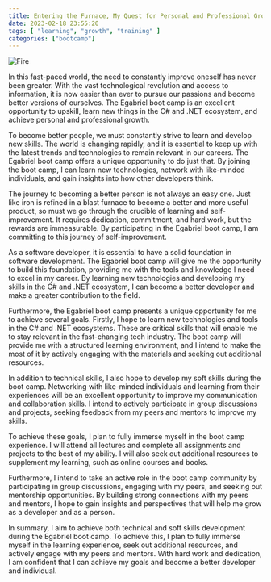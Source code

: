 ```yaml
---
title: Entering the Furnace, My Quest for Personal and Professional Growth by Oluwafemi Dally
date: 2023-02-18 23:55:20
tags: [ "learning", "growth", "training" ]
categories: ["bootcamp"]
---
```


<img src="https://res.cloudinary.com/virifortissimi/image/upload/v1676760843/Week%20Two/0_fiEXQGTzfjdmcDAw.jpg" class="" width="auto" height="auto" alt="Fire" />

In this fast-paced world, the need to constantly improve oneself has never been greater. With the vast technological revolution and access to information, it is now easier than ever to pursue our passions and become better versions of ourselves. The Egabriel boot camp is an excellent opportunity to upskill, learn new things in the C# and .NET ecosystem, and achieve personal and professional growth.

<!-- more -->

To become better people, we must constantly strive to learn and develop new skills. The world is changing rapidly, and it is essential to keep up with the latest trends and technologies to remain relevant in our careers. The Egabriel boot camp offers a unique opportunity to do just that. By joining the boot camp, I can learn new technologies, network with like-minded individuals, and gain insights into how other developers think.

The journey to becoming a better person is not always an easy one. Just like iron is refined in a blast furnace to become a better and more useful product, so must we go through the crucible of learning and self-improvement. It requires dedication, commitment, and hard work, but the rewards are immeasurable. By participating in the Egabriel boot camp, I am committing to this journey of self-improvement.

As a software developer, it is essential to have a solid foundation in software development. The Egabriel boot camp will give me the opportunity to build this foundation, providing me with the tools and knowledge I need to excel in my career. By learning new technologies and developing my skills in the C# and .NET ecosystem, I can become a better developer and make a greater contribution to the field.

Furthermore, the Egabriel boot camp presents a unique opportunity for me to achieve several goals. Firstly, I hope to learn new technologies and tools in the C# and .NET ecosystems. These are critical skills that will enable me to stay relevant in the fast-changing tech industry. The boot camp will provide me with a structured learning environment, and I intend to make the most of it by actively engaging with the materials and seeking out additional resources.

In addition to technical skills, I also hope to develop my soft skills during the boot camp. Networking with like-minded individuals and learning from their experiences will be an excellent opportunity to improve my communication and collaboration skills. I intend to actively participate in group discussions and projects, seeking feedback from my peers and mentors to improve my skills.

To achieve these goals, I plan to fully immerse myself in the boot camp experience. I will attend all lectures and complete all assignments and projects to the best of my ability. I will also seek out additional resources to supplement my learning, such as online courses and books.

Furthermore, I intend to take an active role in the boot camp community by participating in group discussions, engaging with my peers, and seeking out mentorship opportunities. By building strong connections with my peers and mentors, I hope to gain insights and perspectives that will help me grow as a developer and as a person.

In summary, I aim to achieve both technical and soft skills development during the Egabriel boot camp. To achieve this, I plan to fully immerse myself in the learning experience, seek out additional resources, and actively engage with my peers and mentors. With hard work and dedication, I am confident that I can achieve my goals and become a better developer and individual.